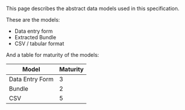 This page describes the abstract data models used in this specification.

These are the models:
* Data entry form
* Extracted Bundle
* CSV / tabular format

And a table for maturity of the models:

|Model|Maturity|
|---|----|
|Data Entry Form| 3 |
|Bundle| 2 |
|CSV| 5 |


